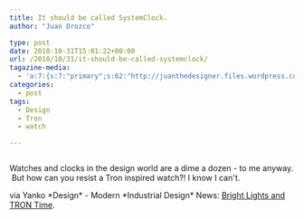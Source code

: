 ```yaml
---
title: It should be called SystemClock.
author: "Juan Orozco" 

type: post
date: 2010-10-31T15:01:22+00:00
url: /2010/10/31/it-should-be-called-systemclock/
tagazine-media:
  - 'a:7:{s:7:"primary";s:62:"http://juanthedesigner.files.wordpress.com/2010/10/7r0n021.jpg";s:6:"images";a:1:{s:62:"http://juanthedesigner.files.wordpress.com/2010/10/7r0n021.jpg";a:6:{s:8:"file_url";s:62:"http://juanthedesigner.files.wordpress.com/2010/10/7r0n021.jpg";s:5:"width";s:3:"605";s:6:"height";s:3:"428";s:4:"type";s:5:"image";s:4:"area";s:6:"258940";s:9:"file_path";s:0:"";}}s:6:"videos";a:0:{}s:11:"image_count";s:1:"1";s:6:"author";s:7:"8033531";s:7:"blog_id";s:8:"17975075";s:9:"mod_stamp";s:19:"2010-11-25 17:01:33";}'
categories:
  - post
tags:
  - Design
  - Tron
  - watch

---
```

<p style="text-align:center;">
  <a href="http://www.yankodesign.com/2010/10/21/bright-lights-and-tron-time/"><img src='http://juanthedesigner.files.wordpress.com/2010/10/7r0n021.jpg?w=580' alt='' data-recalc-dims="1" /></a>
</p>

Watches and clocks in the design world are a dime a dozen - to me anyway.  But how can you resist a Tron inspired watch?! I know I can't.

via Yanko \*Design\* - Modern \*Industrial Design\* News: [Bright Lights and TRON Time][1].

 [1]: http://www.yankodesign.com/2010/10/21/bright-lights-and-tron-time/